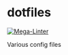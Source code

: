 # dotfiles

[![Mega-Linter](https://github.com/joe-sharp/dotfiles/workflows/Mega-Linter/badge.svg?branch=main)](https://nvuillam.github.io/mega-linter)

Various config files
